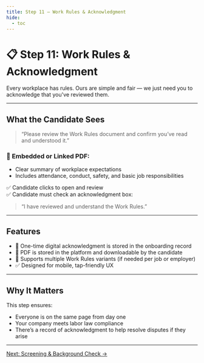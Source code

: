 ```yaml
---
title: Step 11 – Work Rules & Acknowledgment
hide:
  - toc
---
```


# 📋 Step 11: Work Rules & Acknowledgment

Every workplace has rules. Ours are simple and fair — we just need you to acknowledge that you've reviewed them.

---

## What the Candidate Sees

> “Please review the Work Rules document and confirm you’ve read and understood it.”

### 📄 Embedded or Linked PDF:
- Clear summary of workplace expectations
- Includes attendance, conduct, safety, and basic job responsibilities

✅ Candidate clicks to open and review  
✅ Candidate must check an acknowledgment box:  
> “I have reviewed and understand the Work Rules.”

---

## Features

- 🔐 One-time digital acknowledgment is stored in the onboarding record
- 📁 PDF is stored in the platform and downloadable by the candidate
- 🔄 Supports multiple Work Rules variants (if needed per job or employer)
- ✅ Designed for mobile, tap-friendly UX

---

## Why It Matters

This step ensures:
- Everyone is on the same page from day one
- Your company meets labor law compliance
- There’s a record of acknowledgment to help resolve disputes if they arise

---

[Next: Screening & Background Check →](onboarding-step-12-screening.md)
